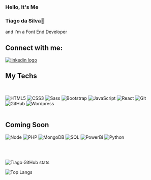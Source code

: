 ### Hello, It's Me <br/>
### Tiago da Silva👋 <br/>
and I'm a Font End Developer

## Connect with me:

<p>
<a 
  href="https://www.linkedin.com/in/tiagopdas/" target="_blank onclick="window.open(this.href); return false;" ><img  alt="linkedin logo" src="https://img.shields.io/badge/LinkedIn-0077B5?style=for-the-badge&logo=linkedin&logoColor=white"></a>
 
</p>

## My Techs
<div style:"display:inline-block"><br/>

![HTML5](https://img.shields.io/badge/-HTML5-232323?style=flat&labelColor=E34F26&logo=html5&logoColor=ffffff)
![CSS3](https://img.shields.io/badge/-CSS3-232323?style=flat&labelColor=1572B6&logo=css3&logoColor=ffffff)
![Sass](https://img.shields.io/badge/-Sass-232323?style=flat&labelColor=CC6699&logo=sass&logoColor=ffffff)
![Bootstrap](https://img.shields.io/badge/-Bootstrap-232323?style=flat&labelColor=7952B3&logo=bootstrap&logoColor=ffffff)
![JavaScript](https://img.shields.io/badge/-JavaScript-232323?style=flat&labelColor=000000&logo=javascript&logoColor=F7DF1E)
![React](https://img.shields.io/badge/-React-232323?style=flat&labelColor=61DAFB&logo=react&logoColor=000000)
![Git](https://img.shields.io/badge/-Git-232323?style=flat&labelColor=EF5033&logo=Git&logoColor=000000)
![GitHub](https://img.shields.io/badge/-GitHub-232323?style=flat&labelColor=ffffff&logo=Github&logoColor=000000)
![Wordpress](https://img.shields.io/badge/-Wordpress-232323?style=flat&labelColor=61DAFB&logo=wordpress&logoColor=000000)
<br/>
<br/>

## Coming Soon
![Node](https://img.shields.io/badge/-Node-232323?style=flat&labelColor=000000&logo=nodedotjs&logoColor=339933)
![PHP](https://img.shields.io/badge/-PHP-232323?style=flat&labelColor=000000&logo=php&logoColor=777BB4)
![MongoDB](https://img.shields.io/badge/-MongoDB-232323?style=flat&labelColor=47A248&logo=mongodb&logoColor=ffffff)
![SQL](https://img.shields.io/badge/-SQL-232323?style=flat&labelColor=4479A1&logo=SQL&logoColor=ffffff)
![PowerBi](https://img.shields.io/badge/-PowerBi-232323?style=flat&labelColor=F7DF1E&logo=powerbi&logoColor=ffffff)
![Python](https://img.shields.io/badge/-Python-232323?style=flat&labelColor=4479A1&logo=python&logoColor=F7DF1E)
<div style:"display:inline-block"><br/>
<br/>

![Tiago GitHub stats](https://github-readme-stats.vercel.app/api?username=TiagoPdaS&show_icons=true&heme=radical)

![Top Langs](https://github-readme-stats.vercel.app/api/top-langs/?username=TiagoPdaS&layout=compact)





</div>
<br/>


